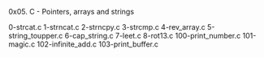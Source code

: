 0x05. C - Pointers, arrays and strings


0-strcat.c
1-strncat.c
2-strncpy.c
3-strcmp.c
4-rev_array.c
5-string_toupper.c
6-cap_string.c
7-leet.c
8-rot13.c
100-print_number.c
101-magic.c
102-infinite_add.c
103-print_buffer.c